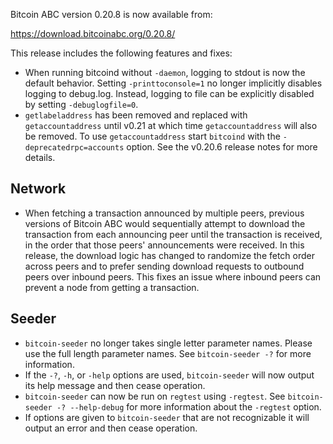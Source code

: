 Bitcoin ABC version 0.20.8 is now available from:

  <https://download.bitcoinabc.org/0.20.8/>

This release includes the following features and fixes:
 - When running bitcoind without `-daemon`, logging to stdout is now the 
   default behavior. Setting `-printtoconsole=1` no longer implicitly disables
   logging to debug.log. Instead, logging to file can be explicitly disabled by
   setting `-debuglogfile=0`.
 - `getlabeladdress` has been removed and replaced with `getaccountaddress`
   until v0.21 at which time `getaccountaddress` will also be removed.  To
   use `getaccountaddress` start `bitcoind` with the `-deprecatedrpc=accounts`
   option.  See the v0.20.6 release notes for more details.

Network
-------
 - When fetching a transaction announced by multiple peers, previous versions of
   Bitcoin ABC would sequentially attempt to download the transaction from each
   announcing peer until the transaction is received, in the order that those
   peers' announcements were received.  In this release, the download logic has
   changed to randomize the fetch order across peers and to prefer sending
   download requests to outbound peers over inbound peers. This fixes an issue
   where inbound peers can prevent a node from getting a transaction.

Seeder
------
 - `bitcoin-seeder` no longer takes single letter parameter names.  Please use
   the full length parameter names.  See `bitcoin-seeder -?` for more
   information.
 - If the `-?`, `-h`, or `-help` options are used, `bitcoin-seeder` will now
   output its help message and then cease operation.
 - `bitcoin-seeder` can now be run on `regtest` using `-regtest`.  See
   `bitcoin-seeder -? --help-debug` for more information about the `-regtest`
   option.
 - If options are given to `bitcoin-seeder` that are not recognizable it will
   output an error and then cease operation.
